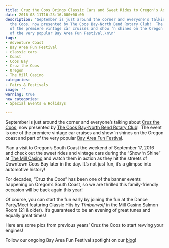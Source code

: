 ```yaml
---
title: Cruz the Coos Brings Classic Cars and Sweet Rides to Oregon's Adventure Coast
date: 2016-08-11T16:23:16.000+00:00
description: "September is just around the corner and everyone's talking about Cruz
  the Coos, now presented by The Coos Bay-North Bend Rotary Club!  The event is one
  of the premiere vintage car cruises and show ‘n shines on the Oregon coast and part
  of the very popular Bay Area Fun Festival.\n\n"
tags:
- Adventure Coast
- Bay Area Fun Festival
- classic cars
- Coast
- Coos Bay
- Cruz the Coos
- Oregon
- The Mill Casino
categories:
- Fairs & Festivals
image: ''
warning: true
new_categories:
- Special Events & Holidays

---
```

September is just around the corner and everyone’s talking about <a href="http://cruzthecoos.com/" target="_blank">Cruz the Coos</a>, now presented by <a href="http://coosbaynorthbendrotary.org/" target="_blank">The Coos Bay-North Bend Rotary Club</a>!  The event is one of the premiere vintage car cruises and show ‘n shines on the Oregon coast and part of the very popular <a href="/2016/08/here-comes-the-fun-the-bay-area-fun-festival-that-is/" target="_blank">Bay Area Fun Festival</a>.

Plan a visit to Oregon’s South Coast the weekend of September 17, 2016 and check out the sweet rides and vintage cars during the “Show ‘n Shine” at <a href="http://www.themillcasino.com/" target="_blank">The Mill Casino</a> and watch them in action as they hit the streets of Downtown Coos Bay later in the day. It’s not just fun, it’s a glimpse into automotive history!

For decades, “Cruz the Coos” has been one of the banner events happening on Oregon’s South Coast, so we are thrilled this family-friendly occasion will be back again this year!

Of course, you can start the fun early by joining the fun at the Dance Party/Meet featuring Classic Hits by _Timberwolf_ in the Mill Casino Salmon Room (21 & older). It’s guaranteed to be an evening of great tunes and equally great times!

Here are some pics from previous years’ Cruz the Coos to start revving your engines!

Follow our ongoing Bay Area Fun Festival spotlight on our <a href="/blog/" target="_blank">blog</a>!